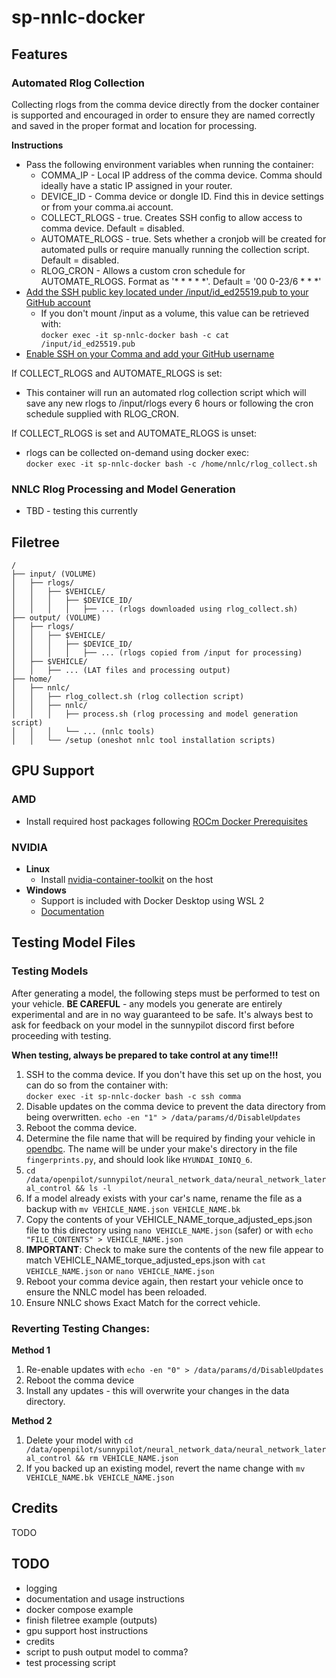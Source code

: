 # sp-nnlc-docker

## Features
### Automated Rlog Collection
Collecting rlogs from the comma device directly from the docker container is supported and encouraged in order to ensure they are named correctly and saved in the proper format and location for processing.

**Instructions**
- Pass the following environment variables when running the container:
  - COMMA_IP - Local IP address of the comma device. Comma should ideally have a static IP assigned in your router.
  - DEVICE_ID - Comma device or dongle ID. Find this in device settings or from your comma.ai account.
  - COLLECT_RLOGS - true. Creates SSH config to allow access to comma device. Default = disabled.
  - AUTOMATE_RLOGS - true. Sets whether a cronjob will be created for automated pulls or require manually running the collection script. Default = disabled.
  - RLOG_CRON - Allows a custom cron schedule for AUTOMATE_RLOGS. Format as '* * * * *'. Default = '00 0-23/6 * * *'
- [Add the SSH public key located under /input/id_ed25519.pub to your GitHub account](https://docs.github.com/en/authentication/connecting-to-github-with-ssh/adding-a-new-ssh-key-to-your-github-account#adding-a-new-ssh-key-to-your-account)
  - If you don't mount /input as a volume, this value can be retrieved with:</br>
  `docker exec -it sp-nnlc-docker bash -c cat /input/id_ed25519.pub`
- [Enable SSH on your Comma and add your GitHub username](https://docs.comma.ai/how-to/connect-to-comma/#ssh)

If COLLECT_RLOGS and AUTOMATE_RLOGS is set:
- This container will run an automated rlog collection script which will save any new rlogs to /input/rlogs every 6 hours or following the cron schedule supplied with RLOG_CRON.

If COLLECT_RLOGS is set and AUTOMATE_RLOGS is unset:
- rlogs can be collected on-demand using docker exec:</br>
  `docker exec -it sp-nnlc-docker bash -c /home/nnlc/rlog_collect.sh`

### NNLC Rlog Processing and Model Generation
- TBD - testing this currently

## Filetree
```
/
├── input/ (VOLUME)
│   ├── rlogs/
│   │   ├── $VEHICLE/
│   │   │   ├── $DEVICE_ID/
│   │   │   │   ├── ... (rlogs downloaded using rlog_collect.sh)
├── output/ (VOLUME)
│   ├── rlogs/
│   │   ├── $VEHICLE/
│   │   │   ├── $DEVICE_ID/
│   │   │   │   ├── ... (rlogs copied from /input for processing)
│   ├── $VEHICLE/
│   │   ├── ... (LAT files and processing output)
├── home/
│   ├── nnlc/
│   │   ├── rlog_collect.sh (rlog collection script)
│   │   ├── nnlc/
│   │   │   ├── process.sh (rlog processing and model generation script)
│   │   │   └── ... (nnlc tools)
│   │   └── /setup (oneshot nnlc tool installation scripts)
```

## GPU Support
### AMD
- Install required host packages following [ROCm Docker Prerequisites](https://rocm.docs.amd.com/projects/install-on-linux/en/latest/how-to/docker.html#prerequisites)
### NVIDIA
- **Linux**
  - Install [nvidia-container-toolkit](https://docs.nvidia.com/datacenter/cloud-native/container-toolkit/latest/install-guide.html) on the host
- **Windows**
  - Support is included with Docker Desktop using WSL 2
  - [Documentation](https://docs.docker.com/desktop/features/gpu/)

## Testing Model Files
### Testing Models
After generating a model, the following steps must be performed to test on your vehicle. **BE CAREFUL** - any models you generate are entirely experimental and are in no way guaranteed to be safe. It's always best to ask for feedback on your model in the sunnypilot discord first before proceeding with testing.

**When testing, always be prepared to take control at any time!!!**
1. SSH to the comma device. If you don't have this set up on the host, you can do so from the container with:</br>
`docker exec -it sp-nnlc-docker bash -c ssh comma`
2. Disable updates on the comma device to prevent the data directory from being overwritten.
`echo -en "1" > /data/params/d/DisableUpdates`
3. Reboot the comma device.
4. Determine the file name that will be required by finding your vehicle in [opendbc](https://github.com/sunnypilot/opendbc/blob/master-new/opendbc/car). The name will be under your make's directory in the file `fingerprints.py`, and should look like `HYUNDAI_IONIQ_6`.
5. `cd /data/openpilot/sunnypilot/neural_network_data/neural_network_lateral_control && ls -l`
6. If a model already exists with your car's name, rename the file as a backup with `mv VEHICLE_NAME.json VEHICLE_NAME.bk`
7. Copy the contents of your VEHICLE_NAME_torque_adjusted_eps.json file to this directory using `nano VEHICLE_NAME.json` (safer) or with `echo "FILE_CONTENTS" > VEHICLE_NAME.json`
8. **IMPORTANT**: Check to make sure the contents of the new file appear to match VEHICLE_NAME_torque_adjusted_eps.json with `cat VEHICLE_NAME.json` or `nano VEHICLE_NAME.json`
9. Reboot your comma device again, then restart your vehicle once to ensure the NNLC model has been reloaded.
10. Ensure NNLC shows Exact Match for the correct vehicle.

### Reverting Testing Changes:

**Method 1**
1. Re-enable updates with `echo -en "0" > /data/params/d/DisableUpdates`
2. Reboot the comma device
3. Install any updates - this will overwrite your changes in the data directory.

**Method 2**
1. Delete your model with `cd /data/openpilot/sunnypilot/neural_network_data/neural_network_lateral_control && rm VEHICLE_NAME.json`
2. If you backed up an existing model, revert the name change with `mv VEHICLE_NAME.bk VEHICLE_NAME.json`

## Credits
TODO

## TODO
- logging
- documentation and usage instructions
- docker compose example
- finish filetree example (outputs)
- gpu support host instructions
- credits
- script to push output model to comma?
- test processing script